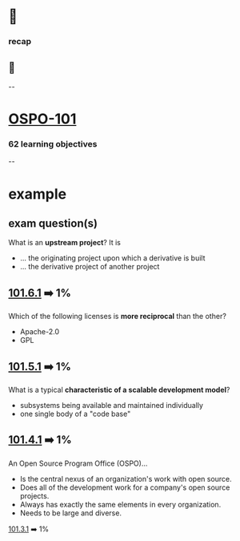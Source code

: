 # 👀
### recap

## 💯
--
# [OSPO-101](https://github.com/digital-sustainability/module-eoss-ospo101/tree/main#course-outline)
### 62 learning objectives
--
# example

exam question(s)
--
What is an **upstream project**? It is
- ... the originating project upon which a derivative is built
- ... the derivative project of another project

[101.6.1](https://github.com/digital-sustainability/module-eoss-ospo101/blob/main/module6/README.md#what-do-we-mean-by-upstream) ➡️ 1%
--
Which of the following licenses is **more reciprocal** than the other?
- Apache-2.0
- GPL

[101.5.1](https://github.com/digital-sustainability/module-eoss-ospo101/blob/main/module5/README.md#overall-license-categories) ➡️ 1%
--
What is a typical **characteristic of a scalable development model**?
- subsystems being available and maintained individually
- one single body of a "code base"

️[101.4.1](https://github.com/digital-sustainability/module-eoss-ospo101/blob/main/module4/README.md#scalable-development-models) ➡️ 1%
--
️An Open Source Program Office (OSPO)...
- Is the central nexus of an organization's work with open source.
- Does all of the development work for a company's open source projects.
- Always has exactly the same elements in every organization.
- Needs to be large and diverse.

️[101.3.1](https://github.com/digital-sustainability/module-eoss-ospo101/blob/main/module3/README.md) ➡️ 1%
